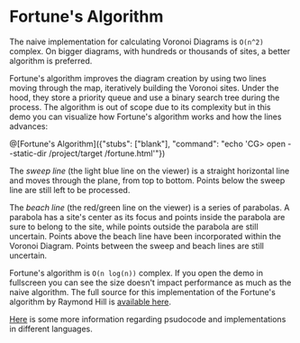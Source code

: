# Fortune's Algorithm

The naive implementation for calculating Voronoi Diagrams is `O(n^2)` complex. On bigger diagrams, with hundreds or thousands of sites, a better algorithm is preferred.

Fortune's algorithm improves the diagram creation by using two lines moving through the map, iteratively building the Voronoi sites. Under the hood, they store a priority queue and use a binary search tree during the process.
The algorithm is out of scope due to its complexity but in this demo you can visualize how Fortune's algorithm works and how the lines advances:

@[Fortune's Algorithm]({"stubs": ["blank"], "command": "echo 'CG> open --static-dir /project/target /fortune.html'"})

The *sweep line* (the light blue line on the viewer) is a straight horizontal line and moves through the plane, from top to bottom. Points below the sweep line are still left to be processed.

The *beach line* (the red/green line on the viewer) is a series of parabolas. A parabola has a site's center as its focus and points inside the parabola are sure to belong to the site, while points outside the parabola are still uncertain. Points above the beach line have been incorporated within the Voronoi Diagram. Points between the sweep and beach lines are still uncertain.

Fortune's algorithm is `O(n log(n))` complex. If you open the demo in fullscreen you can see the size doesn't impact performance as much as the naive algorithm. The full source for this implementation of the Fortune's algorithm by Raymond Hill is [available here](https://github.com/gorhill/Javascript-Voronoi/blob/master/rhill-voronoi-core.js).

[Here](https://en.wikipedia.org/wiki/Fortune%27s_algorithm) is some more information regarding psudocode and implementations in different languages.
